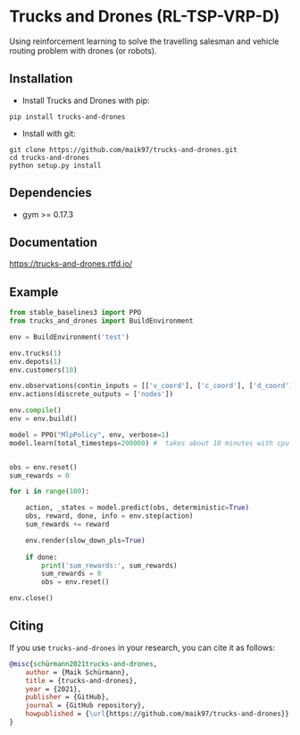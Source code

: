 # Trucks and Drones (RL-TSP-VRP-D)
Using reinforcement learning to solve the travelling salesman and vehicle routing problem with drones (or robots).


## Installation

- Install Trucks and Drones with pip:

```
pip install trucks-and-drones
```

- Install with git:

```
git clone https://github.com/maik97/trucks-and-drones.git
cd trucks-and-drones
python setup.py install
```


## Dependencies

- gym >= 0.17.3


## Documentation 

https://trucks-and-drones.rtfd.io/


## Example

```python
from stable_baselines3 import PPO
from trucks_and_drones import BuildEnvironment

env = BuildEnvironment('test')

env.trucks(1)
env.depots(1)
env.customers(10)

env.observations(contin_inputs = [['v_coord'], ['c_coord'], ['d_coord'], ['demand']])
env.actions(discrete_outputs = ['nodes'])

env.compile()
env = env.build()

model = PPO("MlpPolicy", env, verbose=1)
model.learn(total_timesteps=200000) #  takes about 10 minutes with cpu


obs = env.reset()
sum_rewards = 0

for i in range(100):

    action, _states = model.predict(obs, deterministic=True)
    obs, reward, done, info = env.step(action)
    sum_rewards += reward

    env.render(slow_down_pls=True)
    
    if done:
        print('sum_rewards:', sum_rewards)
        sum_rewards = 0
        obs = env.reset()

env.close()
```


## Citing

If you use `trucks-and-drones` in your research, you can cite it as follows:

```bibtex
@misc{schürmann2021trucks-and-drones,
    author = {Maik Schürmann},
    title = {trucks-and-drones},
    year = {2021},
    publisher = {GitHub},
    journal = {GitHub repository},
    howpublished = {\url{https://github.com/maik97/trucks-and-drones}},
}
```
